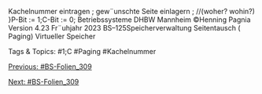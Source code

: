 Kachelnummer eintragen ;
gew¨unschte Seite einlagern ;
//(woher? wohin?)
}P-Bit := 1;C-Bit := 0;
Betriebssysteme DHBW Mannheim ©Henning Pagnia Version 4.23 Fr¨uhjahr 2023 BS–125Speicherverwaltung Seitentausch ( Paging) Virtueller Speicher

   Tags & Topics:
   #1;C
   #Paging
   #Kachelnummer

[Previous: #BS-Folien_309](BS-Folien_309.md)

[Next: #BS-Folien_309](BS-Folien_309.md)